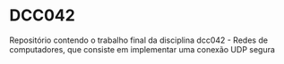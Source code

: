 # DCC042
Repositório contendo o trabalho final da disciplina dcc042 - Redes de computadores, que consiste em implementar uma conexão UDP segura
